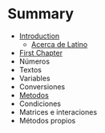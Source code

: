 # Summary

* [Introduction](README.md)
   * [Acerca de Latino](acerca_de_latino.md)
* [First Chapter](chapter1.md)
* Números
* Textos
* Variables
* Conversiones
* [Metodos](métodos.md)
* Condiciones
* Matrices e interaciones
* Métodos propios


